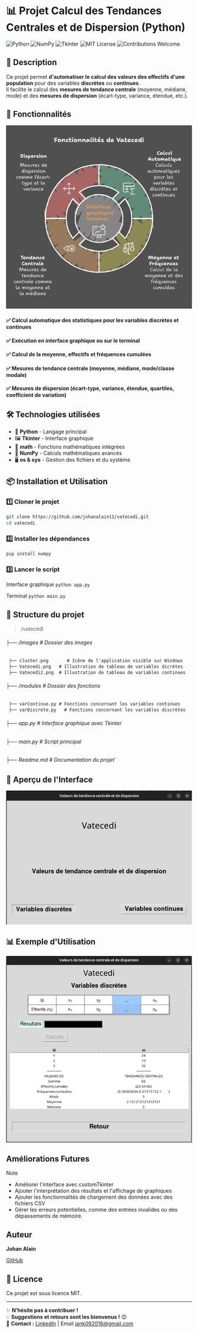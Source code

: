 
# 📊 Projet Calcul des Tendances Centrales et de Dispersion (Python)

![Python](https://img.shields.io/badge/Python-3.8%2B-blue?style=for-the-badge&logo=python) ![NumPy](https://img.shields.io/badge/NumPy-Mathematics-blue?style=for-the-badge&logo=numpy) ![Tkinter](https://img.shields.io/badge/Tkinter-GUI-orange?style=for-the-badge) ![MIT License](https://img.shields.io/badge/License-MIT-green?style=for-the-badge) ![Contributions Welcome](https://img.shields.io/badge/Contributions-Welcome-brightgreen?style=for-the-badge)

## 📖 Description
Ce projet permet **d'automatiser le calcul des valeurs des effectifs d'une population** pour des variables **discrètes** ou **continues**.  
Il facilite le calcul des **mesures de tendance centrale** (moyenne, médiane, mode) et des **mesures de dispersion** (écart-type, variance, étendue, etc.).

## 🚀 Fonctionnalités

![Fonctionnalités](./images/fonctionnalites.png "Fonctionnalités de Vatecedi")

#### ✅ Calcul automatique des statistiques pour les **variables discrètes et continues**
#### ✅ Exécution en **interface graphique** ou sur le **terminal**
#### ✅ Calcul de la moyenne, effectifs et fréquences cumulées
#### ✅ Mesures de **tendance centrale** (moyenne, médiane, mode/classe modale) 
#### ✅ Mesures de **dispersion** (écart-type, variance, étendue, quartiles, coefficient de variation) 

## 🛠️ Technologies utilisées
- 🐍 **Python** - Langage principal  
- 🖼 **Tkinter** - Interface graphique
- 📏 **math** - Fonctions mathématiques intégrées
- 🧮 **NumPy** - Calculs mathématiques avancés
- 🖥 **os & sys** - Gestion des fichiers et du système

## 📦 Installation et Utilisation

### 1️⃣ Cloner le projet
```sh
git clone https://github.com/johanalain11/vatecedi.git
cd vatecedi
```

### 2️⃣ Installer les dépendances
```sh
pip install numpy
```

### 3️⃣ Lancer le script

Interface graphique
`python app.py` 

Terminal
`python main.py`

## 📂 Structure du projet

>/vatecedi
######  ├── /images 	# Dossier des images
 	 ├── cluster.png       # Icône de l'application visible sur Windows
	 ├── Vatecedi.png	# Illustration de tableau de variables dicrètes
	 ├── Vatecedi2.png	# Illustration de tableau de variables continues
######  ├── /modules 	# Dossier des fonctions
	 ├── varContinue.py # Fonctions concernant les variables continues
	 ├── varDiscrete.py   # Fonctions concernant les variables discrètes
######  ├── app.py          	# Interface graphique avec Tkinter
######  ├── main.py     	# Script principal
###### ├── Readme.md      	 # Documentation du projet`


## 🎨 Aperçu de l'Interface
![Interface](./images/apercu.png "Interface de l'application")

## 📊 Exemple d'Utilisation

![Exemple d'utilisation](./images/utilisation.png  "Valeurs statistiques de variables discrètes")

## Améliorations Futures
>[!NOTE]
>
>* Améliorer l'interface avec customTkinter
>* Ajouter l'interprétation des résultats et l'affichage de graphiques
>* Ajouter les fonctionnalités de chargement des données avec des fichiers CSV
>* Gérer les erreurs potentielles, comme des entrées invalides ou des dépassements de mémoire.

## Auteur
**Johan Alain**

[GitHub](https://github.com/johanalain11/)

## 📜 Licence

Ce projet est sous licence MIT.

----------

✨ **N’hésite pas à contribuer !**  
💡 **Suggestions et retours sont les bienvenus !** 😊  
📩 **Contact :** [LinkedIn](www.linkedin.com/in/johanalain11) | Email [jank092016@gmail.com](mailto:jank092016@gmail.com)


